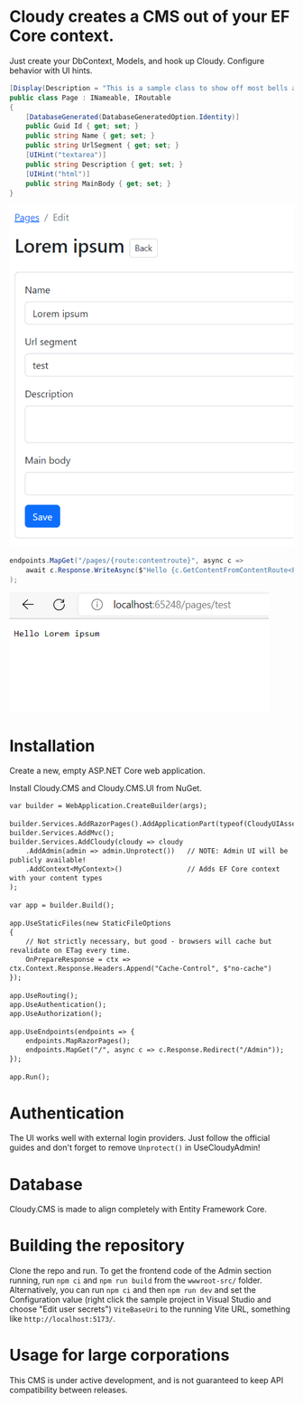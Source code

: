 # Cloudy creates a CMS out of your EF Core context.

Just create your DbContext, Models, and hook up Cloudy. Configure behavior with UI hints.

```C#
[Display(Description = "This is a sample class to show off most bells and whistles of the CMS toolkit.")]
public class Page : INameable, IRoutable
{
    [DatabaseGenerated(DatabaseGeneratedOption.Identity)]
    public Guid Id { get; set; }
    public string Name { get; set; }
    public string UrlSegment { get; set; }
    [UIHint("textarea")]
    public string Description { get; set; }
    [UIHint("html")]
    public string MainBody { get; set; }
}
```

![Screenshot of how Cloudy scaffolds previously mentioned model, showing URL segment that will be used for routing](readme-images/create-new.png?raw=true)

```C#
endpoints.MapGet("/pages/{route:contentroute}", async c => 
    await c.Response.WriteAsync($"Hello {c.GetContentFromContentRoute<Page>().Name}")
);           
```

![Screenshot of a browser routing a request to previously mentioned route](readme-images/routing.png?raw=true)


# Installation

Create a new, empty ASP.NET Core web application.

Install Cloudy.CMS and Cloudy.CMS.UI from NuGet.

```
var builder = WebApplication.CreateBuilder(args);

builder.Services.AddRazorPages().AddApplicationPart(typeof(CloudyUIAssemblyHandle).Assembly);
builder.Services.AddMvc();
builder.Services.AddCloudy(cloudy => cloudy
    .AddAdmin(admin => admin.Unprotect())   // NOTE: Admin UI will be publicly available!
    .AddContext<MyContext>()                // Adds EF Core context with your content types
);

var app = builder.Build();

app.UseStaticFiles(new StaticFileOptions
{
    // Not strictly necessary, but good - browsers will cache but revalidate on ETag every time.
    OnPrepareResponse = ctx => ctx.Context.Response.Headers.Append("Cache-Control", $"no-cache")
});

app.UseRouting();
app.UseAuthentication();
app.UseAuthorization();

app.UseEndpoints(endpoints => {
    endpoints.MapRazorPages();
    endpoints.MapGet("/", async c => c.Response.Redirect("/Admin"));
});

app.Run();
```

# Authentication

The UI works well with external login providers. Just follow the official guides and don't forget to remove `Unprotect()` in UseCloudyAdmin!

# Database

Cloudy.CMS is made to align completely with Entity Framework Core.

# Building the repository

Clone the repo and run. To get the frontend code of the Admin section running, run `npm ci` and `npm run build` from the `wwwroot-src/` folder. Alternatively, you can run `npm ci` and then `npm run dev` and set the Configuration value (right click the sample project in Visual Studio and choose "Edit user secrets") `ViteBaseUri` to the running Vite URL, something like `http://localhost:5173/`.

# Usage for large corporations

This CMS is under active development, and is not guaranteed to keep API compatibility between releases.